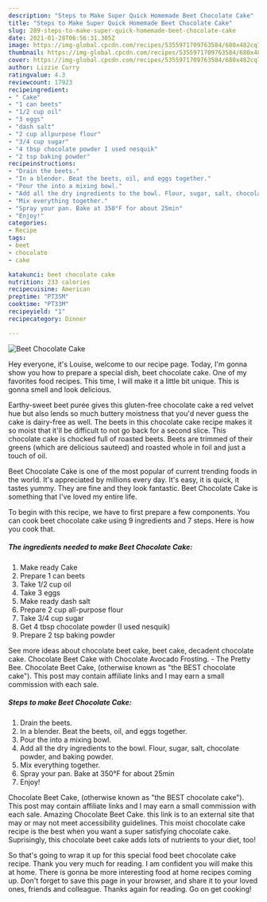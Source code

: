 ```yaml
---
description: "Steps to Make Super Quick Homemade Beet Chocolate Cake"
title: "Steps to Make Super Quick Homemade Beet Chocolate Cake"
slug: 289-steps-to-make-super-quick-homemade-beet-chocolate-cake
date: 2021-01-28T06:56:31.305Z
image: https://img-global.cpcdn.com/recipes/5355971709763584/680x482cq70/beet-chocolate-cake-recipe-main-photo.jpg
thumbnail: https://img-global.cpcdn.com/recipes/5355971709763584/680x482cq70/beet-chocolate-cake-recipe-main-photo.jpg
cover: https://img-global.cpcdn.com/recipes/5355971709763584/680x482cq70/beet-chocolate-cake-recipe-main-photo.jpg
author: Lizzie Curry
ratingvalue: 4.3
reviewcount: 17923
recipeingredient:
- " Cake"
- "1 can beets"
- "1/2 cup oil"
- "3 eggs"
- "dash salt"
- "2 cup allpurpose flour"
- "3/4 cup sugar"
- "4 tbsp chocolate powder I used nesquik"
- "2 tsp baking powder"
recipeinstructions:
- "Drain the beets."
- "In a blender. Beat the beets, oil, and eggs together."
- "Pour the into a mixing bowl."
- "Add all the dry ingredients to the bowl. Flour, sugar, salt, chocolate powder, and baking powder."
- "Mix everything together."
- "Spray your pan. Bake at 350°F for about 25min"
- "Enjoy!"
categories:
- Recipe
tags:
- beet
- chocolate
- cake

katakunci: beet chocolate cake 
nutrition: 233 calories
recipecuisine: American
preptime: "PT35M"
cooktime: "PT33M"
recipeyield: "1"
recipecategory: Dinner

---
```



![Beet Chocolate Cake](https://img-global.cpcdn.com/recipes/5355971709763584/680x482cq70/beet-chocolate-cake-recipe-main-photo.jpg)

Hey everyone, it's Louise, welcome to our recipe page. Today, I'm gonna show you how to prepare a special dish, beet chocolate cake. One of my favorites food recipes. This time, I will make it a little bit unique. This is gonna smell and look delicious.

Earthy-sweet beet purée gives this gluten-free chocolate cake a red velvet hue but also lends so much buttery moistness that you&#39;d never guess the cake is dairy-free as well. The beets in this chocolate cake recipe makes it so moist that it&#39;ll be difficult to not go back for a second slice. This chocolate cake is chocked full of roasted beets. Beets are trimmed of their greens (which are delicious sauteed) and roasted whole in foil and just a touch of oil.

Beet Chocolate Cake is one of the most popular of current trending foods in the world. It's appreciated by millions every day. It's easy, it is quick, it tastes yummy. They are fine and they look fantastic. Beet Chocolate Cake is something that I've loved my entire life.


To begin with this recipe, we have to first prepare a few components. You can cook beet chocolate cake using 9 ingredients and 7 steps. Here is how you cook that.

<!--inarticleads1-->

##### The ingredients needed to make Beet Chocolate Cake:

1. Make ready  Cake
1. Prepare 1 can beets
1. Take 1/2 cup oil
1. Take 3 eggs
1. Make ready dash salt
1. Prepare 2 cup all-purpose flour
1. Take 3/4 cup sugar
1. Get 4 tbsp chocolate powder (I used nesquik)
1. Prepare 2 tsp baking powder


See more ideas about chocolate beet cake, beet cake, decadent chocolate cake. Chocolate Beet Cake with Chocolate Avocado Frosting. - The Pretty Bee. Chocolate Beet Cake, (otherwise known as &#34;the BEST chocolate cake&#34;). This post may contain affiliate links and I may earn a small commission with each sale. 

<!--inarticleads2-->

##### Steps to make Beet Chocolate Cake:

1. Drain the beets.
1. In a blender. Beat the beets, oil, and eggs together.
1. Pour the into a mixing bowl.
1. Add all the dry ingredients to the bowl. Flour, sugar, salt, chocolate powder, and baking powder.
1. Mix everything together.
1. Spray your pan. Bake at 350°F for about 25min
1. Enjoy!


Chocolate Beet Cake, (otherwise known as &#34;the BEST chocolate cake&#34;). This post may contain affiliate links and I may earn a small commission with each sale. Amazing Chocolate Beet Cake. this link is to an external site that may or may not meet accessibility guidelines. This moist chocolate cake recipe is the best when you want a super satisfying chocolate cake. Suprisingly, this chocolate beet cake adds lots of nutrients to your diet, too! 

So that's going to wrap it up for this special food beet chocolate cake recipe. Thank you very much for reading. I am confident you will make this at home. There is gonna be more interesting food at home recipes coming up. Don't forget to save this page in your browser, and share it to your loved ones, friends and colleague. Thanks again for reading. Go on get cooking!
